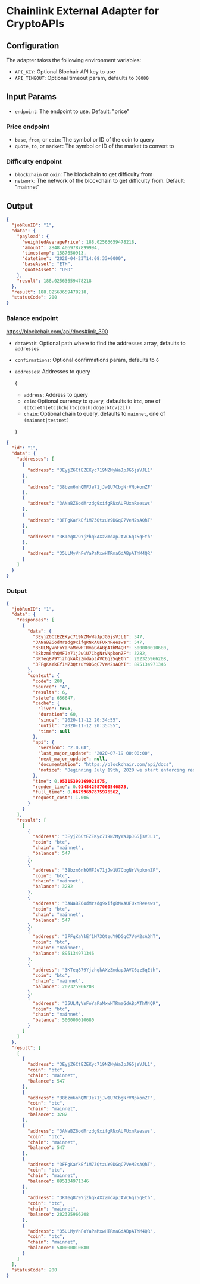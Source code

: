 # Chainlink External Adapter for CryptoAPIs

## Configuration

The adapter takes the following environment variables:

- `API_KEY`: Optional Blochair API key to use
- `API_TIMEOUT`: Optional timeout param, defaults to `30000`

## Input Params

- `endpoint`: The endpoint to use. Default: "price"

### Price endpoint

- `base`, `from`, or `coin`: The symbol or ID of the coin to query
- `quote`, `to`, or `market`: The symbol or ID of the market to convert to

### Difficulty endpoint

- `blockchain` or `coin`: The blockchain to get difficulty from
- `network`: The network of the blockchain to get difficulty from. Default: "mainnet"

## Output

```json
{
  "jobRunID": "1",
  "data": {
    "payload": {
      "weightedAveragePrice": 188.02563659478218,
      "amount": 2848.4069787899994,
      "timestamp": 1587650913,
      "datetime": "2020-04-23T14:08:33+0000",
      "baseAsset": "ETH",
      "quoteAsset": "USD"
    },
    "result": 188.02563659478218
  },
  "result": 188.02563659478218,
  "statusCode": 200
}
```

### Balance endpoint

https://blockchair.com/api/docs#link_390

- `dataPath`: Optional path where to find the addresses array, defaults to `addresses`
- `confirmations`: Optional confirmations param, defaults to `6`

- `addresses`: Addresses to query

  {

  - `address`: Address to query
  - `coin`: Optional currency to query, defaults to `btc`, one of `(btc|eth|etc|bch|ltc|dash|doge|btcv|zil)`
  - `chain`: Optional chain to query, defaults to `mainnet`, one of `(mainnet|testnet)`

  }

```json
{
  "id": "1",
  "data": {
    "addresses": [
      {
        "address": "3EyjZ6CtEZEKyc719NZMyWaJpJG5jsVJL1"
      },
      {
        "address": "38bzm6nhQMFJe71jJw1U7CbgNrVNpkonZF"
      },
      {
        "address": "3ANaBZ6odMrzdg9xifgRNxAUFUxnReesws"
      },
      {
        "address": "3FFgKaYkEf1M73QtzuY9DGqC7VeM2sAQhT"
      },
      {
        "address": "3KTeq879YjzhqkAXzZmdapJAVC6qz5qEth"
      },
      {
        "address": "35ULMyVnFoYaPaMxwHTRmaGdABpAThM4QR"
      }
    ]
  }
}
```

### Output

```json
{
  "jobRunID": "1",
  "data": {
    "responses": [
      {
        "data": {
          "3EyjZ6CtEZEKyc719NZMyWaJpJG5jsVJL1": 547,
          "3ANaBZ6odMrzdg9xifgRNxAUFUxnReesws": 547,
          "35ULMyVnFoYaPaMxwHTRmaGdABpAThM4QR": 500000010680,
          "38bzm6nhQMFJe71jJw1U7CbgNrVNpkonZF": 3282,
          "3KTeq879YjzhqkAXzZmdapJAVC6qz5qEth": 202325966208,
          "3FFgKaYkEf1M73QtzuY9DGqC7VeM2sAQhT": 895134971346
        },
        "context": {
          "code": 200,
          "source": "A",
          "results": 6,
          "state": 656647,
          "cache": {
            "live": true,
            "duration": 60,
            "since": "2020-11-12 20:34:55",
            "until": "2020-11-12 20:35:55",
            "time": null
          },
          "api": {
            "version": "2.0.68",
            "last_major_update": "2020-07-19 00:00:00",
            "next_major_update": null,
            "documentation": "https://blockchair.com/api/docs",
            "notice": "Beginning July 19th, 2020 we start enforcing request cost formulas, see the changelog for details"
          },
          "time": 0.05315399169921875,
          "render_time": 0.014842987060546875,
          "full_time": 0.06799697875976562,
          "request_cost": 1.006
        }
      }
    ],
    "result": [
      [
        {
          "address": "3EyjZ6CtEZEKyc719NZMyWaJpJG5jsVJL1",
          "coin": "btc",
          "chain": "mainnet",
          "balance": 547
        },
        {
          "address": "38bzm6nhQMFJe71jJw1U7CbgNrVNpkonZF",
          "coin": "btc",
          "chain": "mainnet",
          "balance": 3282
        },
        {
          "address": "3ANaBZ6odMrzdg9xifgRNxAUFUxnReesws",
          "coin": "btc",
          "chain": "mainnet",
          "balance": 547
        },
        {
          "address": "3FFgKaYkEf1M73QtzuY9DGqC7VeM2sAQhT",
          "coin": "btc",
          "chain": "mainnet",
          "balance": 895134971346
        },
        {
          "address": "3KTeq879YjzhqkAXzZmdapJAVC6qz5qEth",
          "coin": "btc",
          "chain": "mainnet",
          "balance": 202325966208
        },
        {
          "address": "35ULMyVnFoYaPaMxwHTRmaGdABpAThM4QR",
          "coin": "btc",
          "chain": "mainnet",
          "balance": 500000010680
        }
      ]
    ]
  },
  "result": [
    [
      {
        "address": "3EyjZ6CtEZEKyc719NZMyWaJpJG5jsVJL1",
        "coin": "btc",
        "chain": "mainnet",
        "balance": 547
      },
      {
        "address": "38bzm6nhQMFJe71jJw1U7CbgNrVNpkonZF",
        "coin": "btc",
        "chain": "mainnet",
        "balance": 3282
      },
      {
        "address": "3ANaBZ6odMrzdg9xifgRNxAUFUxnReesws",
        "coin": "btc",
        "chain": "mainnet",
        "balance": 547
      },
      {
        "address": "3FFgKaYkEf1M73QtzuY9DGqC7VeM2sAQhT",
        "coin": "btc",
        "chain": "mainnet",
        "balance": 895134971346
      },
      {
        "address": "3KTeq879YjzhqkAXzZmdapJAVC6qz5qEth",
        "coin": "btc",
        "chain": "mainnet",
        "balance": 202325966208
      },
      {
        "address": "35ULMyVnFoYaPaMxwHTRmaGdABpAThM4QR",
        "coin": "btc",
        "chain": "mainnet",
        "balance": 500000010680
      }
    ]
  ],
  "statusCode": 200
}
```
